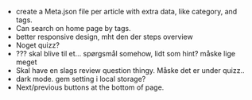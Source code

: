 * create a Meta.json file per article with extra data, like category, and tags.
* Can search on home page by tags.
* better responsive design, mht den der steps overview
* Noget quizz?
* ??? skal blive til et... spørgsmål somehow, lidt som hint? måske lige meget
* Skal have en slags review question thingy. Måske det er under quizz..
* dark mode. gem setting i local storage?
* Next/previous buttons at the bottom of page.